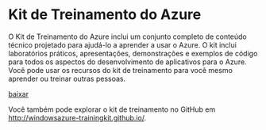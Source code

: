 <div>
<h1>Kit de Treinamento do Azure</h1>
<p>O Kit de Treinamento do Azure inclui um conjunto completo de conteúdo técnico projetado para ajudá-lo a aprender a usar o Azure. O kit inclui laboratórios práticos, apresentações, demonstrações e exemplos de código para todos os aspectos do desenvolvimento de aplicativos para o Azure. Você pode usar os recursos do kit de treinamento para você mesmo aprender ou treinar outras pessoas.</p>
<p><a href="http://go.microsoft.com/fwlink/p/?LinkId=331133" class="solution-cta-link light-font arrowbtn green">baixar</a></p>
<p>Você também pode explorar o kit de treinamento no GitHub em <a href="http://windowsazure-trainingkit.github.io/">http://windowsazure-trainingkit.github.io/</a>.</p>
</div>

